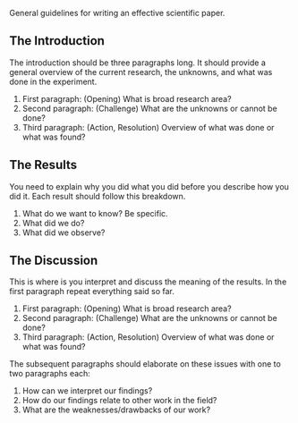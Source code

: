 General guidelines for writing an effective scientific paper.

## The Introduction

The introduction should be three paragraphs long. It should provide a
general overview of the current research, the unknowns, and what was
done in the experiment.

1.  First paragraph: (Opening) What is broad research area?
2.  Second paragraph: (Challenge) What are the unknowns or cannot be
    done?
3.  Third paragraph: (Action, Resolution) Overview of what was done or
    what was found?

## The Results

You need to explain why you did what you did before you describe how you
did it. Each result should follow this breakdown.

1.  What do we want to know? Be specific.
2.  What did we do?
3.  What did we observe?

## The Discussion

This is where is you interpret and discuss the meaning of the results.
In the first paragraph repeat everything said so far.

1.  First paragraph: (Opening) What is broad research area?
2.  Second paragraph: (Challenge) What are the unknowns or cannot be
    done?
3.  Third paragraph: (Action, Resolution) Overview of what was done or
    what was found?

The subsequent paragraphs should elaborate on these issues with one to
two paragraphs each:

1.  How can we interpret our findings?
2.  How do our findings relate to other work in the field?
3.  What are the weaknesses/drawbacks of our work?
